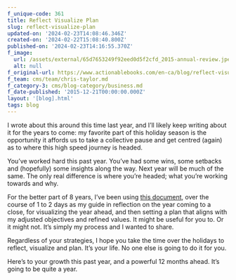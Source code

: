 ```yaml
---
f_unique-code: 361
title: Reflect Visualize Plan
slug: reflect-visualize-plan
updated-on: '2024-02-23T14:08:46.346Z'
created-on: '2024-02-22T15:08:40.800Z'
published-on: '2024-02-23T14:16:55.370Z'
f_image:
  url: /assets/external/65d7653249f92eed0d5f2cfd_2015-annual-review.jpeg
  alt: null
f_original-url: https://www.actionablebooks.com/en-ca/blog/reflect-visualize-plan/
f_team: cms/team/chris-taylor.md
f_category-3: cms/blog-category/business.md
f_date-published: '2015-12-21T00:00:00.000Z'
layout: '[blog].html'
tags: blog
---
```


I wrote about this around this time last year, and I’ll likely keep writing about it for the years to come: my favorite part of this holiday season is the opportunity it affords us to take a collective pause and get centred (again) as to where this high speed journey is headed.

You’ve worked hard this past year. You’ve had some wins, some setbacks and (hopefully) some insights along the way. Next year will be much of the same. The only real difference is where you’re headed; what you’re working towards and why.

For the better part of 8 years, I’ve been using [this document](https://d3mkywnuoki91n.cloudfront.net/actionablebooks-com-wp-content/uploads/2014/12/Annual_Planning_Review.pdf), over the course of 1 to 2 days as my guide in reflection on the year coming to a close, for visualizing the year ahead, and then setting a plan that aligns with my adjusted objectives and refined values. It might be useful for you to. Or it might not. It’s simply my process and I wanted to share.

Regardless of your strategies, I hope you take the time over the holidays to reflect, visualize and plan. It’s your life. No one else is going to do it for you.

Here’s to your growth this past year, and a powerful 12 months ahead. It’s going to be quite a year.
